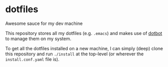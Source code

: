 # dotfiles

Awesome sauce for my dev machine

This repository stores all my dotfiles (e.g. `.emacs`) and makes use of [dotbot](https://github.com/anishathalye/dotbot) to manage them on my system.

To get all the dotfiles installed on a new machine, I can simply (deep) clone this repository and run `./install` at the top-level (or wherever the `install.conf.yaml` file is).
